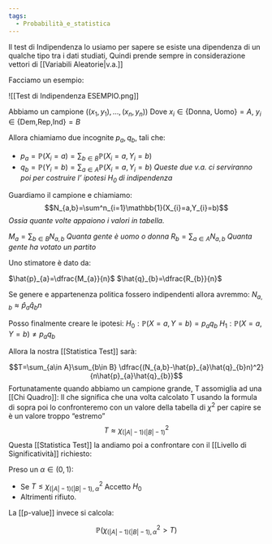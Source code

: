 ```yaml
---
tags:
  - Probabilità_e_statistica
---
```


Il test di Indipendenza lo usiamo per sapere se esiste una dipendenza di un qualche tipo tra i dati studiati, Quindi prende sempre in considerazione vettori di [[Variabili Aleatorie|v.a.]]

Facciamo un esempio:

![[Test di Indipendenza ESEMPIO.png]]

Abbiamo un campione $((x_{1},y_{1}),\dots,(x_{n},y_{n}))$
Dove $x_{i}\in\{\text{Donna, Uomo}\}=A$, $y_{i}\in\{\text{Dem,Rep,Ind}\}=B$

Allora chiamiamo due incognite $p_{a},q_{b}$, tali che:
- $p_{a}=\mathbb{P}(X_{i}=a)=\sum_{b\in B}\mathbb{P}(X_{i}=a,Y_{i}=b)$
- $q_{b}=\mathbb{P}(Y_{i}=b)=\sum_{a\in A}\mathbb{P}(X_{i}=a,Y_{i}=b)$
*Queste due v.a. ci serviranno poi per costruire l’ ipotesi $H_{0}$ di indipendenza*

Guardiamo il campione e chiamiamo:
$$N_{a,b}=\sum^n_{i=1}\mathbb{1}(X_{i}=a,Y_{i}=b)$$
*Ossia quante volte appaiono i valori in tabella.*

$M_{a}=\sum_{b\in B}N_{a,b}$ *Quanta gente è uomo o donna*
$R_{b}=\sum_{a\in A}N_{a,b}$ *Quanta gente ha votato un partito*

Uno stimatore è dato da:

$\hat{p}_{a}=\dfrac{M_{a}}{n}$
$\hat{q}_{b}=\dfrac{R_{b}}{n}$

Se genere e appartenenza politica fossero indipendenti allora avremmo:
$N_{a,b}\approx \hat{p}_{a}\hat{q}_{b}n$

Posso finalmente creare le ipotesi: 
$H_{0}:\mathbb{P}(X=a,Y=b)=p_{a}q_{b}$
$H_{1}:\mathbb{P}(X=a,Y=b)\neq p_{a}q_{b}$

Allora la nostra [[Statistica Test]] sarà:

$$T=\sum_{a\in A}\sum_{b\in B} \dfrac{(N_{a,b}-\hat{p}_{a}\hat{q}_{b}n)^2}{n\hat{p}_{a}\hat{q}_{b}}$$
Fortunatamente quando abbiamo un campione grande, T assomiglia ad una [[Chi Quadro]]:
Il che significa che una volta calcolato T usando la formula di sopra poi lo confronteremo con un valore della tabella di $\chi^2$ per capire se è un valore troppo “estremo”
$$T\approx \chi^2_{(|A|-1)(|B|-1)}$$
Questa [[Statistica Test]] la andiamo poi a confrontare con il [[Livello di Significatività]] richiesto:

Preso un $\alpha\in(0,1)$:

- Se $T\leq \chi^2_{(|A|-1)(|B|-1),\alpha}$ Accetto $H_{0}$
- Altrimenti rifiuto.

La [[p-value]] invece si calcola:

$$\mathbb{P}(\chi^2_{(|A|-1)(|B|-1),\alpha}>T)$$


